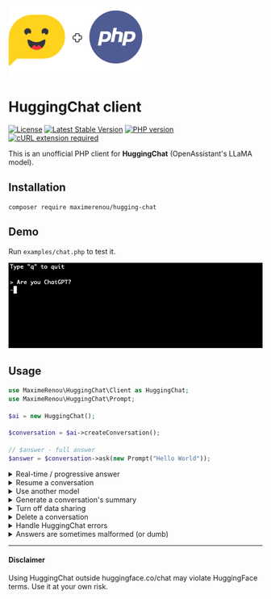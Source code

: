 ![HuggingChat + PHP](logo.png)

# HuggingChat client

[![License](https://img.shields.io/github/license/mashape/apistatus.svg)](https://opensource.org/licenses/MIT)
[![Latest Stable Version](https://img.shields.io/github/v/release/maximerenou/php-hugging-chat)](https://packagist.org/packages/maximerenou/hugging-chat)
[![PHP version](https://img.shields.io/packagist/dependency-v/maximerenou/hugging-chat/php)](https://packagist.org/packages/maximerenou/hugging-chat)
[![cURL extension required](https://img.shields.io/packagist/dependency-v/maximerenou/hugging-chat/ext-curl)](https://packagist.org/packages/maximerenou/hugging-chat)

This is an unofficial PHP client for **HuggingChat** (OpenAssistant's LLaMA model).

## Installation

    composer require maximerenou/hugging-chat

## Demo

Run `examples/chat.php` to test it.

![Prompt Demo](examples/demo.gif)

## Usage

```php
use MaximeRenou\HuggingChat\Client as HuggingChat;
use MaximeRenou\HuggingChat\Prompt;

$ai = new HuggingChat();

$conversation = $ai->createConversation();

// $answer - full answer
$answer = $conversation->ask(new Prompt("Hello World"));
```

<details>
  <summary>Real-time / progressive answer</summary>

You may pass a function as second argument to get real-time progression:

```php
// $current_answer - incomplete answer
// $tokens - last tokens received
$final_answer = $conversation->ask($prompt, function ($current_answer, $tokens) {
    echo $tokens;
});
```

</details> 

<details>
  <summary>Resume a conversation</summary>  

If you want to resume a previous conversation, you can retrieve its identifiers:

```php
// Get current identifiers
$identifiers = $conversation->getIdentifiers();

// ...
// Resume conversation with $identifiers parameter
$conversation = $ai->resumeConversation($identifiers);
```

</details> 

<details>
  <summary>Use another model</summary>

You can use a specific model:

```php
$conversation = $ai->createConversation("bigcode/starcoder");
```

Default is OpenAssistant.

</details> 

<details>
  <summary>Generate a conversation's summary</summary>

Useful to give a title to a conversation.

```php
// Question asked: "Who's Einstein?"
// ...
$summary = $conversation->getSummary();
// Result: Famous genius mathematician.
```

</details> 

<details>
  <summary>Turn off data sharing</summary>

HuggingChat share your conversations to improve the model. You can turn on/off data sharing:

```php
$conversation->enableSharing(); // on (default)

$conversation->disableSharing(); // off
```

</details>

<details>
  <summary>Delete a conversation</summary>

```php
$conversation->delete();
```

</details>

<details>
  <summary>Handle HuggingChat errors</summary>

The code throws exceptions when it receives an error from HuggingChat. You can therefore use a try/catch block to handle errors.

</details>

<details>
  <summary>Answers are sometimes malformed (or dumb)</summary>

Answers quality depends on the model you're using.

</details>

---------------------------------------

#### Disclaimer

Using HuggingChat outside huggingface.co/chat may violate HuggingFace terms. Use it at your own risk.

